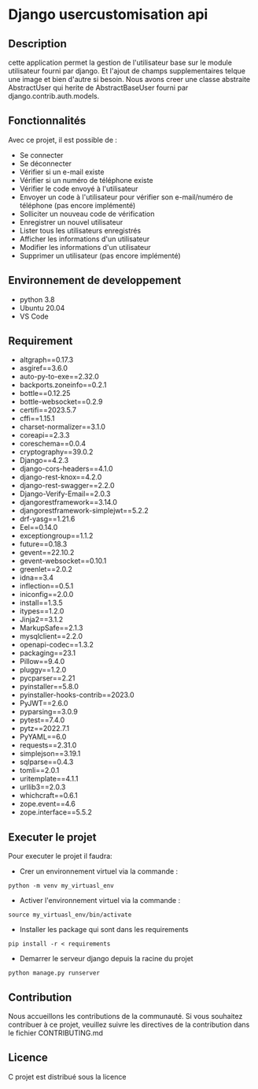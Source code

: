 # Django usercustomisation api
## Description

cette application permet la gestion de l'utilisateur base sur le module utilisateur fourni par django. Et l'ajout de champs supplementaires telque une image et bien d'autre si besoin. Nous avons creer une classe abstraite AbstractUser qui herite de AbstractBaseUser fourni par django.contrib.auth.models.

## Fonctionnalités
Avec ce projet, il est possible de :
- Se connecter
- Se déconnecter
- Vérifier si un e-mail existe
- Vérifier si un numéro de téléphone existe
- Vérifier le code envoyé à l'utilisateur
- Envoyer un code à l'utilisateur pour vérifier son e-mail/numéro de téléphone (pas encore implémenté)
- Solliciter un nouveau code de vérification
- Enregistrer un nouvel utilisateur
- Lister tous les utilisateurs enregistrés
- Afficher les informations d'un utilisateur
- Modifier les informations d'un utilisateur
- Supprimer un utilisateur (pas encore implémenté)

## Environnement de developpement
- python 3.8
- Ubuntu 20.04
- VS Code

## Requirement
- altgraph==0.17.3
- asgiref==3.6.0
- auto-py-to-exe==2.32.0
- backports.zoneinfo==0.2.1
- bottle==0.12.25
- bottle-websocket==0.2.9
- certifi==2023.5.7
- cffi==1.15.1
- charset-normalizer==3.1.0
- coreapi==2.3.3
- coreschema==0.0.4
- cryptography==39.0.2
- Django==4.2.3
- django-cors-headers==4.1.0
- django-rest-knox==4.2.0
- django-rest-swagger==2.2.0
- Django-Verify-Email==2.0.3
- djangorestframework==3.14.0
- djangorestframework-simplejwt==5.2.2
- drf-yasg==1.21.6
- Eel==0.14.0
- exceptiongroup==1.1.2
- future==0.18.3
- gevent==22.10.2
- gevent-websocket==0.10.1
- greenlet==2.0.2
- idna==3.4
- inflection==0.5.1
- iniconfig==2.0.0
- install==1.3.5
- itypes==1.2.0
- Jinja2==3.1.2
- MarkupSafe==2.1.3
- mysqlclient==2.2.0
- openapi-codec==1.3.2
- packaging==23.1
- Pillow==9.4.0
- pluggy==1.2.0
- pycparser==2.21
- pyinstaller==5.8.0
- pyinstaller-hooks-contrib==2023.0
- PyJWT==2.6.0
- pyparsing==3.0.9
- pytest==7.4.0
- pytz==2022.7.1
- PyYAML==6.0
- requests==2.31.0
- simplejson==3.19.1
- sqlparse==0.4.3
- tomli==2.0.1
- uritemplate==4.1.1
- urllib3==2.0.3
- whichcraft==0.6.1
- zope.event==4.6
- zope.interface==5.5.2

## Executer le projet

Pour executer le projet il faudra:
- Crer un environnement virtuel via la commande :
```shell
python -m venv my_virtuasl_env
```
- Activer l'environnement virtuel via la commande :
```shell
source my_virtuasl_env/bin/activate
```
- Installer les package qui sont dans les requirements
```shell
pip install -r < requirements
```
- Demarrer le serveur django depuis la racine du projet
```shell
python manage.py runserver
```
## Contribution 
Nous accueillons les contributions de la communauté. Si vous souhaitez contribuer à ce projet, veuillez suivre les directives de la contribution dans le fichier CONTRIBUTING.md

## Licence
C projet est distribué sous la licence
